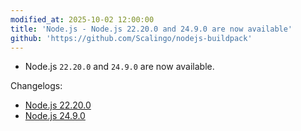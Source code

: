 ```yaml
---
modified_at: 2025-10-02 12:00:00
title: 'Node.js - Node.js 22.20.0 and 24.9.0 are now available'
github: 'https://github.com/Scalingo/nodejs-buildpack'
---
```


- Node.js `22.20.0` and `24.9.0` are now available.

Changelogs:
- [Node.js 22.20.0](https://github.com/nodejs/node/blob/main/doc/changelogs/CHANGELOG_V22.md#22.20.0)
- [Node.js 24.9.0](https://github.com/nodejs/node/blob/main/doc/changelogs/CHANGELOG_V24.md#24.9.0)
